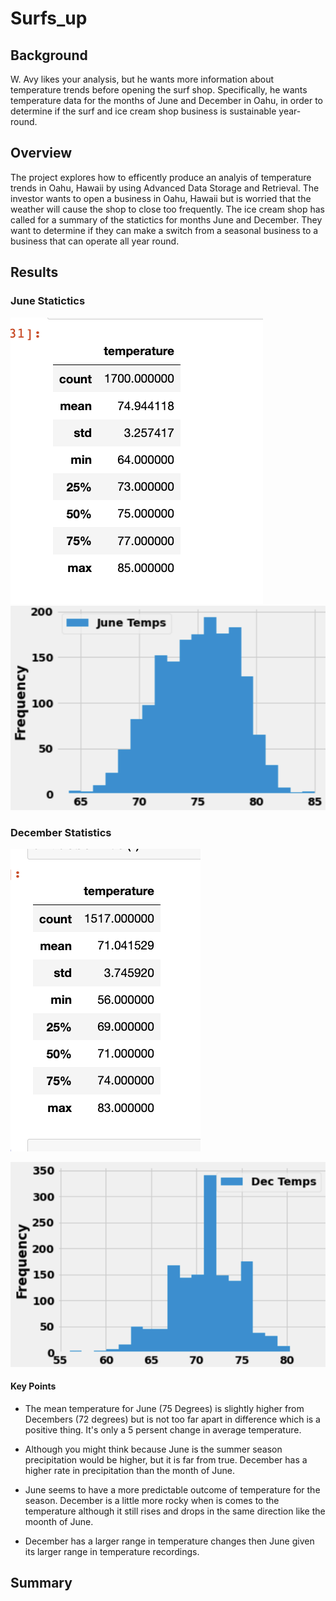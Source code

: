 # Surfs_up

## Background
W. Avy likes your analysis, but he wants more information about temperature trends before opening the surf shop. Specifically, he wants temperature data for the months of June and December in Oahu, in order to determine if the surf and ice cream shop business is sustainable year-round.

## Overview
The project explores how to efficently produce an analyis of temperature trends in Oahu, Hawaii by using Advanced Data Storage and Retrieval. The investor wants to open a business in Oahu, Hawaii but is worried that the weather will cause the shop to close too frequently. The ice cream shop has called for a summary of the statictics for months June and December. They want to determine if they can make a switch from a seasonal business to a business that can operate all year round. 

## Results

### June Statictics
![name-of-you-image](https://github.com/skinnytwinvale/Surfs_up/blob/69a929c3b0e1b8f026b463b5f5caedfbf41b2228/Resources/June%20Chart.png)
![name-of-you-image](https://github.com/skinnytwinvale/Surfs_up/blob/6f3515e8b2da4f1ef772c4ff5fb72f6c3c1f7a62/Resources/June%20Temp.png)

### December Statistics
![name-of-you-image](https://github.com/skinnytwinvale/Surfs_up/blob/7d4a5af6517d1e6a4331b69e4f4f135cd71a1c1f/Resources/December%20Chart.png)

![name-of-you-image](https://github.com/skinnytwinvale/Surfs_up/blob/6f3515e8b2da4f1ef772c4ff5fb72f6c3c1f7a62/Resources/Dec%20temp.png)

#### Key Points

- The mean temperature for June (75 Degrees) is slightly higher from Decembers (72 degrees) but is not too far apart in difference which is a positive thing. It's only a 5 persent change in average temperature.

- Although you might think because June is the summer season precipitation would be higher, but it is far from true. December has a higher rate in precipitation than the month of June.

- June seems to have a more predictable outcome of temperature for the season. December is a little more rocky when is comes to the temperature although it still rises and drops in the same direction like the moonth of June.

- December has a larger range in temperature changes then June given its larger range in temperature recordings.

## Summary



